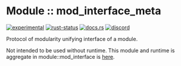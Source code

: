 # Module :: mod_interface_meta
[![experimental](https://img.shields.io/badge/stability-experimental-orange.svg)](https://github.com/emersion/stability-badges#experimental) [![rust-status](https://github.com/Wandalen/wTools/actions/workflows/ModuleFormerMetaPush.yml/badge.svg)](https://github.com/Wandalen/wTools/actions/workflows/ModuleFormerMetaPush.yml) [![docs.rs](https://img.shields.io/docsrs/mod_interface_meta?color=e3e8f0&logo=docs.rs)](https://docs.rs/mod_interface_meta) [![discord](https://img.shields.io/discord/872391416519737405?color=eee&logo=discord&logoColor=eee&label=discuss)](https://discord.gg/JwTG6d2b)

Protocol of modularity unifying interface of a module.

Not intended to be used without runtime. This module and runtime is aggregate in module::mod_interface is [here](https://github.com/Wandalen/wTools/tree/master/module/rust/mod_interface).

